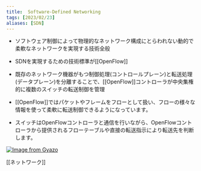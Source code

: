 ```yaml
---
title:  Software-Defined Networking
tags: [2023/02/23]
aliases: [SDN]
---
```


- ソフトウェア制御によって物理的なネットワーク構成にとらわれない動的で柔軟なネットワークを実現する技術全般  
  
- SDNを実現するための技術標準が[[OpenFlow]]
- 既存のネットワーク機器がもつ制御処理(コントロールプレーン)と転送処理(データプレーン)を分離することで、[[OpenFlow]]コントローラが中央集権的に複数のスイッチの転送制御を管理
- [[OpenFlow]]ではパケットやフレームをフローとして扱い、フローの様々な情報を使って柔軟に転送制御できるようになっています。
- スイッチはOpenFlowコントローラと通信を行いながら、OpenFlowコントローラから提供されるフローテーブルや直接の転送指示により転送先を判断します。

[![Image from Gyazo](https://i.gyazo.com/f50ff9f6391fabc10ef77d9ddf7eb97f.gif)](https://gyazo.com/f50ff9f6391fabc10ef77d9ddf7eb97f)

[[ネットワーク]]